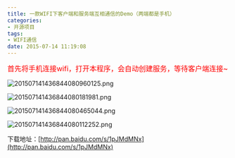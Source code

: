 ```yaml
---
title: 一款WIFI下客户端和服务端互相通信的Demo（两端都是手机）
categories:
- 开源项目
tags: 
- WIFI通信
date: 2015-07-14 11:19:08
---
```


<span style="font-size:16px"><span style="color:#ff0000">首先将手机连接wifi，打开本程序，会自动创建服务，等待客户端连接~</span></span>
<!-- more -->
![](/upload/2015/07/201507141436844080960125.png "201507141436844080960125.png")

![](/upload/2015/07/201507141436844080181981.png "201507141436844080181981.png")

![](/upload/2015/07/201507141436844080465044.png "201507141436844080465044.png")

![](/upload/2015/07/201507141436844080112252.png "201507141436844080112252.png")

下载地址：[http://pan.baidu.com/s/1pJMdMNx](http://pan.baidu.com/s/1pJMdMNx)